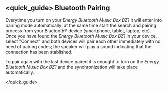 ## <quick_guide> Bluetooth Pairing
Everytime you turn on your *Energy Bluetooth Music Box BZ1* it will enter into pairing mode automatically; at the same time start the search and pairing process from your Bluetooth® device (smartphone, tablet, laptop, etc). Once you have found the *Energy Bluetooth Music Box BZ1* in your device, select "Connect" and both devices will pair each other immediately with no need of pairing codes; the speaker will play a sound indicating that the connection has been stablished. 

To pair again with the last device paired it is enought to turn on the *Energy Bluetooth Music Box BZ1* and the synchronization will take place automatically.

</quick_guide>
